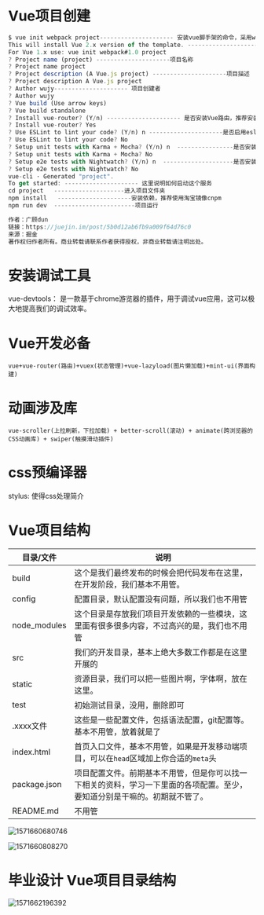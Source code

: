 # Vue项目创建

```Vue.js
$ vue init webpack project--------------------- 安装vue脚手架的命令，采用webpack打包工具，项目名是project
This will install Vue 2.x version of the template. ---------------------这里说明将要创建一个vue 2.x版本的项目
For Vue 1.x use: vue init webpack#1.0 project
? Project name (project) ---------------------项目名称
? Project name project
? Project description (A Vue.js project) ---------------------项目描述
? Project description A Vue.js project
? Author wujy--------------------- 项目创建者
? Author wujy
? Vue build (Use arrow keys)
? Vue build standalone
? Install vue-router? (Y/n) --------------------- 是否安装Vue路由，推荐安装，是页面跳转用的
? Install vue-router? Yes
? Use ESLint to lint your code? (Y/n) n ---------------------是否启用eslint检测规则，这里个人建议选no，因为这里有很多的坑，具体以后会讲
? Use ESLint to lint your code? No
? Setup unit tests with Karma + Mocha? (Y/n) n  ----------------是否安装单元测试，因人而异，可以自行选择
? Setup unit tests with Karma + Mocha? No
? Setup e2e tests with Nightwatch? (Y/n) n  --------------------是否安装e2e测试，可自行选择
? Setup e2e tests with Nightwatch? No
vue-cli · Generated "project".
To get started: --------------------- 这里说明如何启动这个服务
cd project   --------------------进入项目文件夹
npm install   ---------------------安装依赖，推荐使用淘宝镜像cnpm
npm run dev  -----------------------项目运行

作者：广顾dun
链接：https://juejin.im/post/5b0d12ab6fb9a009f64d76c0
来源：掘金
著作权归作者所有。商业转载请联系作者获得授权，非商业转载请注明出处。
```

# 安装调试工具

vue-devtools： 是一款基于chrome游览器的插件，用于调试vue应用，这可以极大地提高我们的调试效率。

# Vue开发必备

`vue+vue-router(路由)+vuex(状态管理)+vue-lazyload(图片懒加载)+mint-ui(界面构建)`

# 动画涉及库

`vue-scroller(上拉刷新，下拉加载) + better-scroll(滚动) + animate(跨浏览器的CSS动画库) + swiper(触摸滑动插件)`

# css预编译器

stylus: 使得css处理简介

# Vue项目结构

| 目录/文件    | 说明                                                         |
| ------------ | ------------------------------------------------------------ |
| build        | 这个是我们最终发布的时候会把代码发布在这里，在开发阶段，我们基本不用管。 |
| config       | 配置目录，默认配置没有问题，所以我们也不用管                 |
| node_modules | 这个目录是存放我们项目开发依赖的一些模块，这里面有很多很多内容，不过高兴的是，我们也不用管 |
| src          | 我们的开发目录，基本上绝大多数工作都是在这里开展的           |
| static       | 资源目录，我们可以把一些图片啊，字体啊，放在这里。           |
| test         | 初始测试目录，没用，删除即可                                 |
| .xxxx文件    | 这些是一些配置文件，包括语法配置，git配置等。基本不用管，放着就是了 |
| index.html   | 首页入口文件，基本不用管，如果是开发移动端项目，可以在`head`区域加上你合适的`meta`头 |
| package.json | 项目配置文件。前期基本不用管，但是你可以找一下相关的资料，学习一下里面的各项配置。至少，要知道分别是干嘛的。初期就不管了。 |
| README.md    | 不用管                                                       |

![1571660680746](C:\Users\xysc1\AppData\Roaming\Typora\typora-user-images\1571660680746.png)

![1571660808270](C:\Users\xysc1\AppData\Roaming\Typora\typora-user-images\1571660808270.png)

# 毕业设计 Vue项目目录结构

![1571662196392](C:\Users\xysc1\AppData\Roaming\Typora\typora-user-images\1571662196392.png)